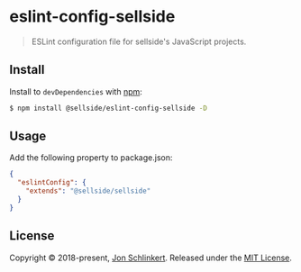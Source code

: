 # eslint-config-sellside

> ESLint configuration file for sellside's JavaScript projects.

## Install

Install to `devDependencies` with [npm](https://www.npmjs.com/):

```sh
$ npm install @sellside/eslint-config-sellside -D
```

## Usage

Add the following property to package.json:

```json
{
  "eslintConfig": {
    "extends": "@sellside/sellside"
  }
}
```

## License

Copyright © 2018-present, [Jon Schlinkert](https://github.com/jonschlinkert).
Released under the [MIT License](LICENSE).